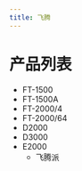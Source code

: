```yaml
---
title: 飞腾
---
```


# 产品列表

- FT-1500
- FT-1500A
- FT-2000/4
- FT-2000/64
- D2000
- D3000
- E2000
    - 飞腾派